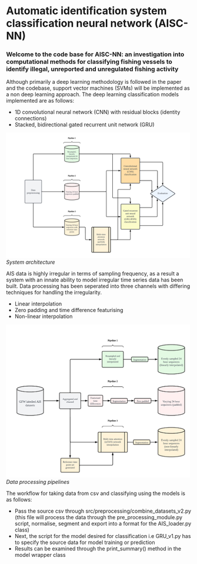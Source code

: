 # Automatic identification system classification neural network (AISC-NN)

### Welcome to the code base for AISC-NN: an investigation into computational methods for classifying fishing vessels to identify illegal, unreported and unregulated fishing activity

Although primarily a deep learning methodology is followed in the paper and the codebase, support vector machines (SVMs) will be implemented as a non deep learning approach. The deep learning classification models implemented are as follows:
* 1D convolutional neural network (CNN) with residual blocks (identity connections)
* Stacked, bidirectional gated recurrent unit network (GRU)

[<img src="https://github.com/bgrey001/AISC-NN/blob/main/plots/figures/system_architecture_wb.png" width="500" />](https://github.com/bgrey001/AISC-NN/blob/main/plots/figures/system_architecture_wb.png)
*System architecture*


AIS data is highly irregular in terms of sampling frequency, as a result a system with an innate ability to model irregular time series data has been built.
Data processing has been seperated into three channels with differing techniques for handling the irregularity.
* Linear interpolation 
* Zero padding and time difference featurising
* Non-linear interpolation

[<img src="https://github.com/bgrey001/AISC-NN/blob/main/plots/figures/data_pipeline_wb.png" width="500" />](https://github.com/bgrey001/AISC-NN/blob/main/plots/figures/data_pipeline_wb.png)
*Data processing pipelines*

The workflow for taking data from csv and classifying using the models is as follows:
* Pass the source csv through src/preprocessing/combine_datasets_v2.py (this file will process the data through the pre_processing_module.py script, normalise, segment and export into a format for the AIS_loader.py class)
* Next, the script for the model desired for classification i.e GRU_v1.py has to specify the source data for model training or prediction
* Results can be examined through the print_summary() method in the model wrapper class



